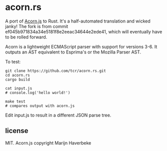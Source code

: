# acorn.rs

A port of [Acorn.js](http://marijnhaverbeke.nl/acorn/) to Rust. It's a half-automated translation and wicked janky! The fork is from commit ef045b971834a34e5181f8e2eeac34644e2ede41, which will eventually have to be rolled forward.

Acorn is a lightweight ECMAScript parser with support for versions 3-6. It outputs an AST equivalent to Esprima's or the Mozilla Parser AST.

To test:

```
git clone https://github.com/tcr/acorn.rs.git
cd acorn.rs
cargo build

cat input.js
# console.log('hello world!')

make test
# compares output with acorn.js
```

Edit input.js to result in a different JSON parse tree.

## license

MIT. Acorn.js copyright Marijn Haverbeke

